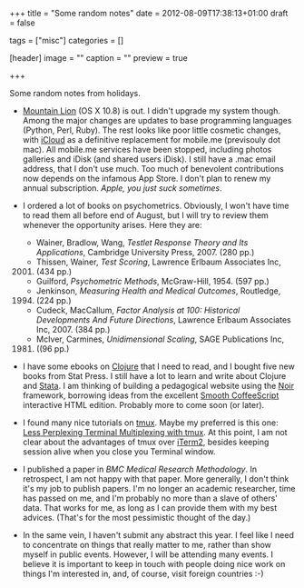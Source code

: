 +++
title = "Some random notes"
date = 2012-08-09T17:38:13+01:00
draft = false

tags = ["misc"]
categories = []

[header]
image = ""
caption = ""
preview = true

+++

Some random notes from holidays.

- [Mountain Lion](http://arstechnica.com/apple/2012/07/os-x-10-8/) (OS X 10.8) is out. I didn't upgrade my system though. Among the major changes are updates to base programming languages (Python, Perl, Ruby). The rest looks like poor little cosmetic changes, with [iCloud](http://www.apple.com/icloud/) as a definitive replacement for mobile.me (previsouly dot mac). All mobile.me services have been stopped, including photos galleries and iDisk (and shared users iDisk). I still have a .mac email address, that I don't use much. Too much of benevolent contributions now depends on the infamous App Store. I don't plan to renew my annual subscription. *Apple, you just suck sometimes*.
- I ordered a lot of books on psychometrics. Obviously, I won't have time to read them all before end of August, but I will try to review them whenever the opportunity arises. Here they are:
  
    * Wainer, Bradlow, Wang, *Testlet Response Theory and Its Applications*,
    Cambridge University Press, 2007. (280 pp.)
    * Thissen, Wainer, *Test Scoring*, Lawrence Erlbaum Associates Inc,
    2001. (434 pp.)
    * Guilford, *Psychometric Methods*, McGraw-Hill, 1954. (597 pp.)
    * Jenkinson, *Measuring Health and Medical Outcomes*, Routledge,
    1994. (224 pp.)
    * Cudeck, MacCallum, *Factor Analysis at 100: Historical Developments And
    Future Directions*, Lawrence Erlbaum Associates Inc, 2007. (384 pp.)
    * McIver, Carmines, *Unidimensional Scaling*, SAGE Publications Inc,
    1981. ((96 pp.)
	
- I have some ebooks on [Clojure](http://clojure.org/) that I need to read, and I bought five new books from Stat Press. I still have a lot to learn and write about Clojure and [Stata](http://www.stata.com/). I am thinking of building a pedagogical website using the [Noir](http://webnoir.org/) framework, borrowing ideas from the excellent [Smooth CoffeeScript](http://autotelicum.github.com/Smooth-CoffeeScript/) interactive HTML edition. Probably more to come soon (or later).
- I found many nice tutorials on [tmux](http://tmux.sourceforge.net/). Maybe my preferred is this one: [Less Perplexing Terminal Multiplexing with tmux](http://bit.ly/Q31dDb). At this point, I am not clear about the advantages of tmux over [iTerm2](http://www.iterm2.com/), besides keeping session alive when you close you Terminal window.
- I published a paper in *BMC Medical Research Methodology*. In retrospect, I am not happy with that paper. More generally, I don't think it's my job to publish papers. I'm no longer an academic researcher, time has passed on me, and I'm probably no more than a slave of others' data. That works for me, as long as I can provide them with my best advices. (That's for the most pessimistic thought of the day.)
- In the same vein, I haven't submit any abstract this year. I feel like I need to concentrate on things that really matter to me, rather than show myself in public events. However, I will be attending many events. I believe it is important to keep in touch with people doing nice work on things I'm interested in, and, of course, visit foreign countries :-)
